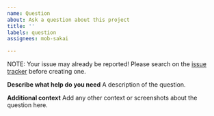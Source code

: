```yaml
---
name: Question
about: Ask a question about this project
title: ''
labels: question
assignees: mob-sakai

---
```


NOTE: Your issue may already be reported! Please search on the [issue tracker](../) before creating one.

**Describe what help do you need**
A description of the question.

**Additional context**
Add any other context or screenshots about the question here.
